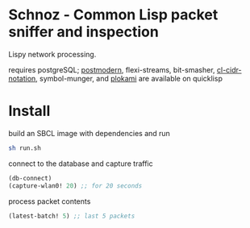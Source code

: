 # Schnoz - Common Lisp packet sniffer and inspection

Lispy network processing.

requires postgreSQL; [postmodern](https://github.com/marijnh/Postmodern), flexi-streams, bit-smasher, [cl-cidr-notation](https://github.com/AccelerationNet/cl-cidr-notation), symbol-munger, and [plokami](https://github.com/atomontage/plokami) are available on quicklisp

# Install

build an SBCL image with dependencies and run
```sh
sh run.sh
```

connect to the database and capture traffic
```lisp
(db-connect)
(capture-wlan0! 20) ;; for 20 seconds
```

process packet contents
```lisp
(latest-batch! 5) ;; last 5 packets
```